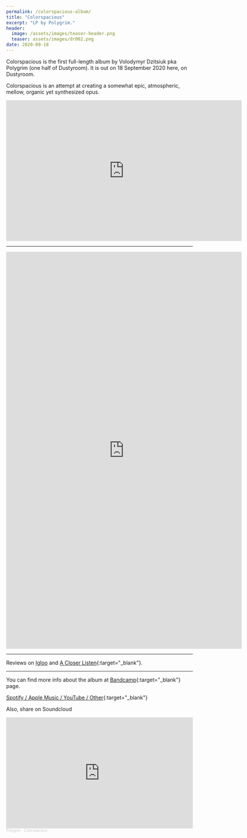```yaml
---
permalink: /colorspacious-album/
title: "Colorspacious"
excerpt: "LP by Polygrim."
header:
  image: /assets/images/teaser-header.png
  teaser: assets/images/dr002.png
date: 2020-09-18
---
```


Colorspacious is the first full-length album by Volodymyr Dzitsiuk pka Polygrim (one half of Dustyroom). It is out on 18 September 2020 here, on Dustyroom.  

Colorspacious is an attempt at creating a somewhat epic, atmospheric, mellow, organic yet synthesized opus.  

<iframe src="https://open.spotify.com/embed/album/5mhT7EHENPIKl9lmcvV0Hy" width="636" height="380" frameborder="0" allowtransparency="true" allow="encrypted-media"></iframe>

---

<iframe style="border: 0; width: 636px; height: 1072px;" src="https://bandcamp.com/EmbeddedPlayer/album=445480109/size=large/bgcol=333333/linkcol=0f91ff/transparent=true/" seamless><a href="https://polygrim.bandcamp.com/album/colorspacious">Colorspacious by Polygrim</a></iframe>  

---

Reviews on [Igloo](https://igloomag.com/reviews/polygrim-colorspacious) and [A Closer Listen](https://acloserlisten.com/2020/09/17/polygrim-colorspacious/){:target="_blank"}.  

---

You can find more info about the album at [Bandcamp](https://polygrim.bandcamp.com/album/colorspacious){:target="_blank"} page.  

[Spotify / Apple Music / YouTube / Other](https://distrokid.com/hyperfollow/polygrim/colorspacious){:target="_blank"}

Also, share on Soundcloud  
<iframe width="100%" height="300" scrolling="no" frameborder="no" allow="autoplay" src="https://w.soundcloud.com/player/?url=https%3A//api.soundcloud.com/playlists/1130726488&color=%23ff5500&auto_play=false&hide_related=false&show_comments=true&show_user=true&show_reposts=false&show_teaser=true&visual=true"></iframe><div style="font-size: 10px; color: #cccccc;line-break: anywhere;word-break: normal;overflow: hidden;white-space: nowrap;text-overflow: ellipsis; font-family: Interstate,Lucida Grande,Lucida Sans Unicode,Lucida Sans,Garuda,Verdana,Tahoma,sans-serif;font-weight: 100;"><a href="https://soundcloud.com/polygrim" title="Polygrim" target="_blank" style="color: #cccccc; text-decoration: none;">Polygrim</a> · <a href="https://soundcloud.com/polygrim/sets/colorspacious" title="Colorspacious" target="_blank" style="color: #cccccc; text-decoration: none;">Colorspacious</a></div>